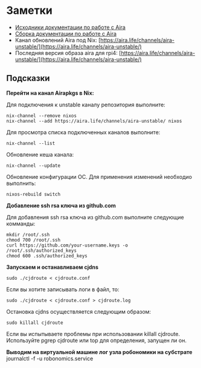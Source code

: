 # Заметки
* [Исходники документации по работе с Aira](https://github.com/airalab/aira/tree/master/docs)
* [Сборка документации по работе с Aira](https://aira.readthedocs.io/en/latest/getting_started.html)
* Канал обновлений Aira под Nix: [https://aira.life/channels/aira-unstable/](https://aira.life/channels/aira-unstable/)
* Последняя версия образа aira для rpi4: [https://aira.life/channels/aira-unstable/](https://aira.life/channels/aira-unstable/)

## Подсказки

**Перейти на канал Airapkgs в Nix:**

Для подключения к unstable каналу репозитория выполните:

    nix-channel --remove nixos
    nix-channel --add https://aira.life/channels/aira-unstable/ nixos

Для просмотра списка подключенных каналов выполните:

    nix-channel --list

Обновление кеша канала:

    nix-channel --update

Обновление конфигурации ОС. Для применения изменений необходио выполнить:

    nixos-rebuild switch

**Добавление ssh rsa ключа из github.com**

Для добавления ssh rsa ключа из github.com выполните следующие комманды:

	mkdir /root/.ssh
	chmod 700 /root/.ssh
	curl https://github.com/your-username.keys -o  /root/.ssh/authorized_keys
	chmod 600 .ssh/authorized_keys


**Запускаем и останавливаем cjdns**

	sudo ./cjdroute < cjdroute.conf

Если вы хотите записывать логи в файл, то:

	sudo ./cjdroute < cjdroute.conf > cjdroute.log

Остановка cjdns осуществляется следующим образом:

	sudo killall cjdroute

Если вы испытываете проблемы при использовании killall cjdroute. Используйте pgrep cjdroute или top для определения, запущен ли он.

**Выводим на виртуальной машине лог узла робономики на субстрате**
	journalctl -f -u robonomics.service 


